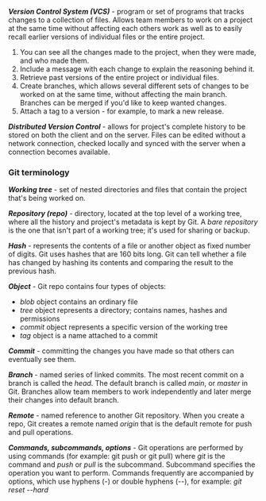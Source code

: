***Version Control System (VCS)*** - program or set of programs that tracks changes to a collection of files. Allows team members to work on a project at the same time without affecting each others work as well as to easily recall earlier versions of individual files or the entire project.

1. You can see all the changes made to the project, when they were made, and who made them.
2. Include a message with each change to explain the reasoning behind it.
3. Retrieve past versions of the entire project or individual files.
4. Create branches, which allows several different sets of changes to be worked on at the same time, without affecting the main branch. Branches can be merged if you'd like to keep wanted changes.
5. Attach a tag to a version - for example, to mark a new release.

***Distributed Version Control*** - allows for project's complete history to be stored on both the client and on the server. Files can be edited without a network connection, checked locally and synced with the server when a connection becomes available.

### Git terminology

***Working tree*** - set of nested directories and files that contain the project that's being worked on.

***Repository (repo)*** - directory, located at the top level of a working tree, where all the history and project's metadata is kept by Git. A *bare repository* is the one that isn't part of a working tree; it's used for sharing or backup. 

***Hash*** - represents the contents of a file or another object as fixed number of digits. Git uses hashes that are 160 bits long. Git can tell whether a file has changed by hashing its contents and comparing the result to the previous hash.

***Object*** - Git repo contains four types of objects:
- *blob* object contains an ordinary file
- *tree* object represents a directory; contains names, hashes and permissions
- *commit* object represents a specific version of the working tree
- *tag* object is a name attached to a commit

***Commit*** - committing the changes you have made so that others can eventually see them.

***Branch*** - named series of linked commits. The most recent commit on a branch is called the *head*. The default branch is called *main*, or *master* in Git. Branches allow team members to work independently and later merge their changes into default branch. 

***Remote*** - named reference to another Git repository. When you create a repo, Git creates a remote named *origin* that is the default remote for push and pull operations.

***Commands, subcommands, options*** - Git operations are performed by using commands (for example: git push or git pull) where *git* is the command and *push* or *pull* is the subcommand. Subcommand specifies the operation you want to perform. Commands frequently are accompanied by options, which use hyphens (-) or double hyphens (--), for example: *git reset --hard*

